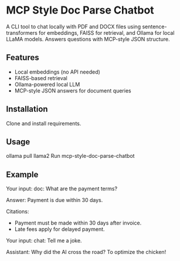 # MCP Style Doc Parse Chatbot

A CLI tool to chat locally with PDF and DOCX files using sentence-transformers for embeddings, FAISS for retrieval, and Ollama for local LLaMA models. Answers questions with MCP-style JSON structure.

## Features
- Local embeddings (no API needed)
- FAISS-based retrieval
- Ollama-powered local LLM
- MCP-style JSON answers for document queries

## Installation

Clone and install requirements.

## Usage
ollama pull llama2
Run mcp-style-doc-parse-chatbot

## Example

Your input: doc: What are the payment terms?

Answer: Payment is due within 30 days.

Citations:
- Payment must be made within 30 days after invoice.
- Late fees apply for delayed payment.

Your input: chat: Tell me a joke.

Assistant: Why did the AI cross the road? To optimize the chicken!